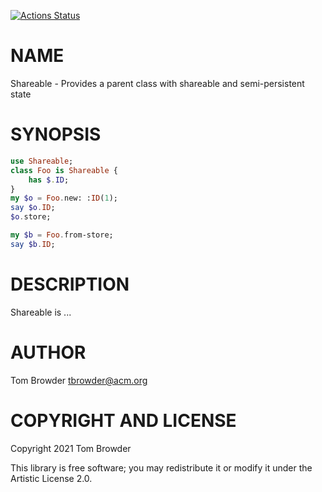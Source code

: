[![Actions Status](https://github.com/tbrowder/Shareable/workflows/test/badge.svg)](https://github.com/tbrowder/Shareable/actions)

NAME
====

Shareable - Provides a parent class with shareable and semi-persistent state

SYNOPSIS
========

```raku
use Shareable;
class Foo is Shareable {
    has $.ID;
}
my $o = Foo.new: :ID(1);
say $o.ID;
$o.store;

my $b = Foo.from-store;
say $b.ID;
```

DESCRIPTION
===========

Shareable is ...

AUTHOR
======

Tom Browder <tbrowder@acm.org>

COPYRIGHT AND LICENSE
=====================

Copyright 2021 Tom Browder

This library is free software; you may redistribute it or modify it under the Artistic License 2.0.

